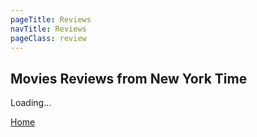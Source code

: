 ```yaml
---
pageTitle: Reviews
navTitle: Reviews
pageClass: review
---
```


## Movies Reviews from New York Time

<div class="reviews">Loading...</div>

[Home](/)
